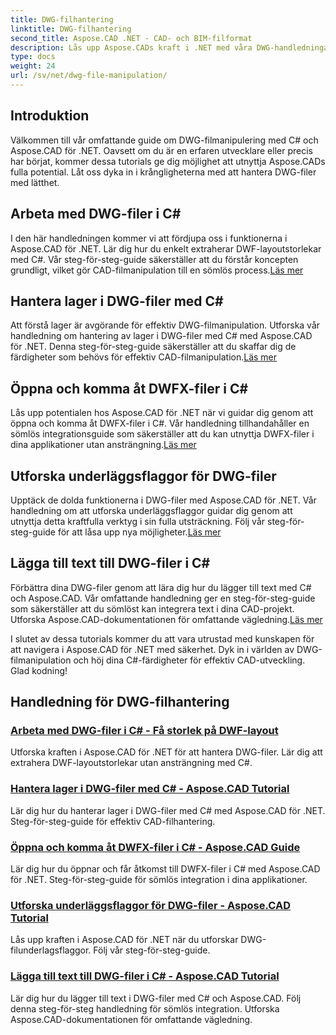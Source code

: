 ```yaml
---
title: DWG-filhantering
linktitle: DWG-filhantering
second_title: Aspose.CAD .NET - CAD- och BIM-filformat
description: Lås upp Aspose.CADs kraft i .NET med våra DWG-handledningar. Master C# för effektiv CAD-hantering, extraherar DWF-layoutstorlekar sömlöst.
type: docs
weight: 24
url: /sv/net/dwg-file-manipulation/
---
```


## Introduktion

Välkommen till vår omfattande guide om DWG-filmanipulering med C# och Aspose.CAD för .NET. Oavsett om du är en erfaren utvecklare eller precis har börjat, kommer dessa tutorials ge dig möjlighet att utnyttja Aspose.CADs fulla potential. Låt oss dyka in i krångligheterna med att hantera DWG-filer med lätthet.

## Arbeta med DWG-filer i C#
 I den här handledningen kommer vi att fördjupa oss i funktionerna i Aspose.CAD för .NET. Lär dig hur du enkelt extraherar DWF-layoutstorlekar med C#. Vår steg-för-steg-guide säkerställer att du förstår koncepten grundligt, vilket gör CAD-filmanipulation till en sömlös process.[Läs mer](./get-size-of-dwf-layout/)

## Hantera lager i DWG-filer med C#
Att förstå lager är avgörande för effektiv DWG-filmanipulation. Utforska vår handledning om hantering av lager i DWG-filer med C# med Aspose.CAD för .NET. Denna steg-för-steg-guide säkerställer att du skaffar dig de färdigheter som behövs för effektiv CAD-filmanipulation.[Läs mer](./support-of-layers/)

## Öppna och komma åt DWFX-filer i C#
 Lås upp potentialen hos Aspose.CAD för .NET när vi guidar dig genom att öppna och komma åt DWFX-filer i C#. Vår handledning tillhandahåller en sömlös integrationsguide som säkerställer att du kan utnyttja DWFX-filer i dina applikationer utan ansträngning.[Läs mer](./opening-and-accessing-dwfx-files/)

## Utforska underläggsflaggor för DWG-filer
 Upptäck de dolda funktionerna i DWG-filer med Aspose.CAD för .NET. Vår handledning om att utforska underläggsflaggor guidar dig genom att utnyttja detta kraftfulla verktyg i sin fulla utsträckning. Följ vår steg-för-steg-guide för att låsa upp nya möjligheter.[Läs mer](./exploring-underlay-flags-of-dwg/)

## Lägga till text till DWG-filer i C# 
Förbättra dina DWG-filer genom att lära dig hur du lägger till text med C# och Aspose.CAD. Vår omfattande handledning ger en steg-för-steg-guide som säkerställer att du sömlöst kan integrera text i dina CAD-projekt. Utforska Aspose.CAD-dokumentationen för omfattande vägledning.[Läs mer](./adding-text-to-dwg/)

I slutet av dessa tutorials kommer du att vara utrustad med kunskapen för att navigera i Aspose.CAD för .NET med säkerhet. Dyk in i världen av DWG-filmanipulation och höj dina C#-färdigheter för effektiv CAD-utveckling. Glad kodning!
## Handledning för DWG-filhantering
### [Arbeta med DWG-filer i C# - Få storlek på DWF-layout](./get-size-of-dwf-layout/)
Utforska kraften i Aspose.CAD för .NET för att hantera DWG-filer. Lär dig att extrahera DWF-layoutstorlekar utan ansträngning med C#.
### [Hantera lager i DWG-filer med C# - Aspose.CAD Tutorial](./support-of-layers/)
Lär dig hur du hanterar lager i DWG-filer med C# med Aspose.CAD för .NET. Steg-för-steg-guide för effektiv CAD-filhantering.
### [Öppna och komma åt DWFX-filer i C# - Aspose.CAD Guide](./opening-and-accessing-dwfx-files/)
Lär dig hur du öppnar och får åtkomst till DWFX-filer i C# med Aspose.CAD för .NET. Steg-för-steg-guide för sömlös integration i dina applikationer.
### [Utforska underläggsflaggor för DWG-filer - Aspose.CAD Tutorial](./exploring-underlay-flags-of-dwg/)
Lås upp kraften i Aspose.CAD för .NET när du utforskar DWG-filunderlagsflaggor. Följ vår steg-för-steg-guide.
### [Lägga till text till DWG-filer i C# - Aspose.CAD Tutorial](./adding-text-to-dwg/)
Lär dig hur du lägger till text i DWG-filer med C# och Aspose.CAD. Följ denna steg-för-steg handledning för sömlös integration. Utforska Aspose.CAD-dokumentationen för omfattande vägledning.
